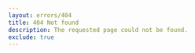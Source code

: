 ```yaml
---
layout: errors/404
title: 404 Not found
description: The requested page could not be found.
exclude: true
---
```


